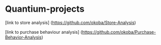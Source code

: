 # Quantium-projects
[link to store analysis] (https://github.com/okoba/Store-Analysis)

[link to purchase behaviour analysis] (https://github.com/okoba/Purchase-Behavior-Analysis)
